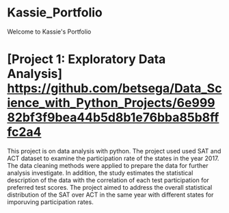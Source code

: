 # Kassie_Portfolio
Welcome to Kassie's Portfolio
# [Project 1: Exploratory Data Analysis] https://github.com/betsega/Data_Science_with_Python_Projects/6e99982bf3f9bea44b5d8b1e76bba85b8fffc2a4

This project is on data analysis with python. The project used used SAT and ACT dataset to examine the participation rate of the states in the year 2017.
The data cleaning methods were applied to prepare the data for further analysis investigate. 
In addition, the study estimates the statistical description of the data with the correlation of each test participation for preferred test scores.
The project aimed to address the overall statistical distribution of the SAT over ACT in the same year with different states for imporuving participation rates.
